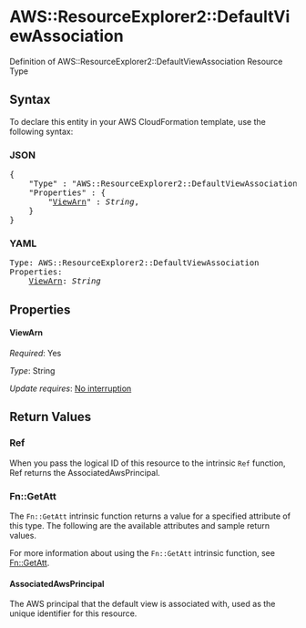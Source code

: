 # AWS::ResourceExplorer2::DefaultViewAssociation

Definition of AWS::ResourceExplorer2::DefaultViewAssociation Resource Type

## Syntax

To declare this entity in your AWS CloudFormation template, use the following syntax:

### JSON

<pre>
{
    "Type" : "AWS::ResourceExplorer2::DefaultViewAssociation",
    "Properties" : {
        "<a href="#viewarn" title="ViewArn">ViewArn</a>" : <i>String</i>,
    }
}
</pre>

### YAML

<pre>
Type: AWS::ResourceExplorer2::DefaultViewAssociation
Properties:
    <a href="#viewarn" title="ViewArn">ViewArn</a>: <i>String</i>
</pre>

## Properties

#### ViewArn

_Required_: Yes

_Type_: String

_Update requires_: [No interruption](https://docs.aws.amazon.com/AWSCloudFormation/latest/UserGuide/using-cfn-updating-stacks-update-behaviors.html#update-no-interrupt)

## Return Values

### Ref

When you pass the logical ID of this resource to the intrinsic `Ref` function, Ref returns the AssociatedAwsPrincipal.

### Fn::GetAtt

The `Fn::GetAtt` intrinsic function returns a value for a specified attribute of this type. The following are the available attributes and sample return values.

For more information about using the `Fn::GetAtt` intrinsic function, see [Fn::GetAtt](https://docs.aws.amazon.com/AWSCloudFormation/latest/UserGuide/intrinsic-function-reference-getatt.html).

#### AssociatedAwsPrincipal

The AWS principal that the default view is associated with, used as the unique identifier for this resource.
